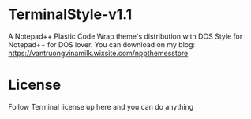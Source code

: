 # TerminalStyle-v1.1
A Notepad++ Plastic Code Wrap theme's distribution with DOS Style for Notepad++ for DOS lover.
You can download on my blog: https://vantruongvinamilk.wixsite.com/nppthemesstore
# License
Follow Terminal license up here and you can do anything
